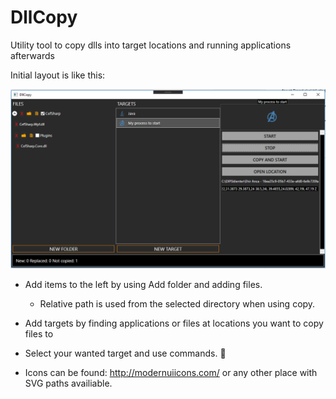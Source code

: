 # DllCopy
Utility tool to copy dlls into target locations and running applications afterwards

Initial layout is like this:

![img](https://github.com/Illedan/DllCopy/blob/master/Capture.PNG)


- Add items to the left by using Add folder and adding files. 
  - Relative path is used from the selected directory when using copy.
- Add targets by finding applications or files at locations you want to copy files to
- Select your wanted target and use commands. :rocket:

- Icons can be found: http://modernuiicons.com/ or any other place with SVG paths availiable.
